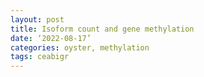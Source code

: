 ```yaml
---
layout: post
title: Isoform count and gene methylation
date: ‘2022-08-17’
categories: oyster, methylation
tags: ceabigr
---
```

